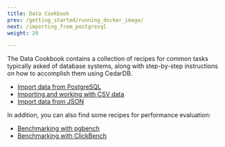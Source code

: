 ```yaml
---
title: Data Cookbook
prev: /getting_started/running_docker_image/
next: /importing_from_postgresql
weight: 20

---
```


The Data Cookbook contains a collection of recipes for common tasks typically asked of database systems, along with
step-by-step instructions on how to accomplish them using CedarDB.

* [Import data from PostgreSQL](importing_from_postgresql)
* [Importing and working with CSV data](working_with_csv)
* [Import data from JSON](importing_from_json)

In addition, you can also find some recipes for performance evaluation:

* [Benchmarking with pgbench](pgbench)
* [Benchmarking with ClickBench](clickbench)
